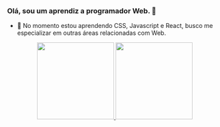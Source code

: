 ### Olá, sou um aprendiz a programador Web. 👋

- 🌱 No momento estou aprendendo CSS, Javascript e React, busco me especializar em outras áreas relacionadas com Web.

<div align="center">
  <a href="https://github.com/luiz-wendland">
  <img height="180em" src="https://github-readme-stats.vercel.app/api?username=luiz-wendland&show_icons=true&theme=radical&include_all_commits=true&count_private=true"/>
  <img height="180em" src="https://github-readme-stats.vercel.app/api/top-langs/?username=luiz-wendland&layout=compact&langs_count=7&theme=radical"/>
</div>
